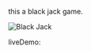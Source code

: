 this a black jack game.

![Black Jack](https://github.com/user-attachments/assets/72a37529-cb5a-416e-964e-78e20890ef0e)

liveDemo:
